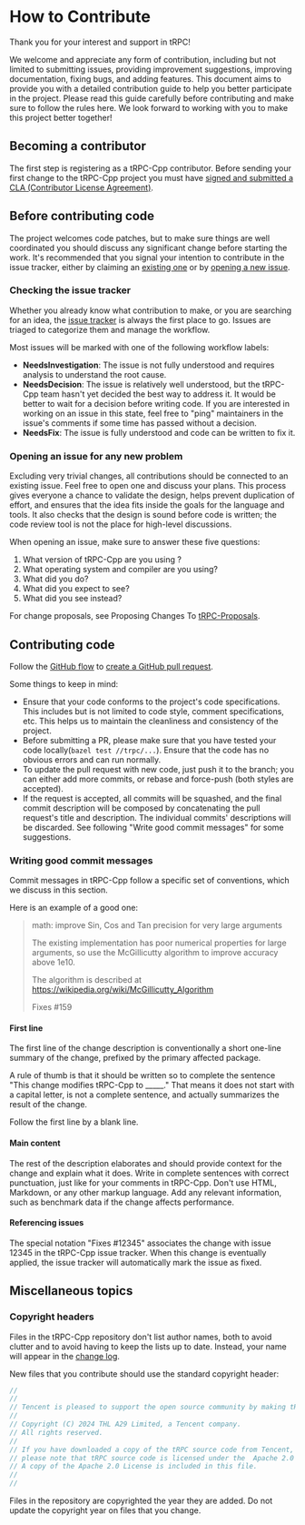 # How to Contribute

Thank you for your interest and support in tRPC!

We welcome and appreciate any form of contribution, including but not limited to submitting issues, providing improvement suggestions, improving documentation, fixing bugs, and adding features.
This document aims to provide you with a detailed contribution guide to help you better participate in the project.
Please read this guide carefully before contributing and make sure to follow the rules here.
We look forward to working with you to make this project better together!

## Becoming a contributor

The first step is registering as a tRPC-Cpp contributor.
Before sending your first change to the tRPC-Cpp project you must have [signed and submitted a CLA (Contributor License Agreement)](to-do).

## Before contributing code

The project welcomes code patches, but to make sure things are well coordinated you should discuss any significant change before starting the work.
It's recommended that you signal your intention to contribute in the issue tracker, either by claiming an [existing one](https://github.com/trpc-ecosystem/cpp-naming-etcd/issues) or by [opening a new issue](https://github.com/trpc-ecosystem/cpp-config-etcd/issues/new).

### Checking the issue tracker

Whether you already know what contribution to make, or you are searching for an idea, the [issue tracker](https://github.com/trpc-ecosystem/cpp-naming-etcd/issues) is always the first place to go.
Issues are triaged to categorize them and manage the workflow.

Most issues will be marked with one of the following workflow labels:
- **NeedsInvestigation**: The issue is not fully understood and requires analysis to understand the root cause.
- **NeedsDecision**: The issue is relatively well understood, but the tRPC-Cpp team hasn't yet decided the best way to address it.
  It would be better to wait for a decision before writing code.
  If you are interested in working on an issue in this state, feel free to "ping" maintainers in the issue's comments if some time has passed without a decision.
- **NeedsFix**: The issue is fully understood and code can be written to fix it.

### Opening an issue for any new problem

Excluding very trivial changes, all contributions should be connected to an existing issue.
Feel free to open one and discuss your plans.
This process gives everyone a chance to validate the design, helps prevent duplication of effort, and ensures that the idea fits inside the goals for the language and tools.
It also checks that the design is sound before code is written; the code review tool is not the place for high-level discussions.

When opening an issue, make sure to answer these five questions:
1. What version of tRPC-Cpp are you using ?
2. What operating system and compiler are you using?
3. What did you do?
4. What did you expect to see?
5. What did you see instead?

For change proposals, see Proposing Changes To [tRPC-Proposals](to-do).

## Contributing code

Follow the [GitHub flow](https://docs.github.com/en/get-started/quickstart/github-flow) to [create a GitHub pull request](https://docs.github.com/en/get-started/quickstart/github-flow#create-a-pull-request).

Some things to keep in mind:
- Ensure that your code conforms to the project's code specifications.
  This includes but is not limited to code style, comment specifications, etc. This helps us to maintain the cleanliness and consistency of the project.
- Before submitting a PR, please make sure that you have tested your code locally(`bazel test //trpc/...`).
  Ensure that the code has no obvious errors and can run normally.
- To update the pull request with new code, just push it to the branch;
  you can either add more commits, or rebase and force-push (both styles are accepted).
- If the request is accepted, all commits will be squashed, and the final commit description will be composed by concatenating the pull request's title and description.
  The individual commits' descriptions will be discarded.
  See following "Write good commit messages" for some suggestions.

### Writing good commit messages

Commit messages in tRPC-Cpp follow a specific set of conventions, which we discuss in this section.

Here is an example of a good one:


> math: improve Sin, Cos and Tan precision for very large arguments
>
> The existing implementation has poor numerical properties for
> large arguments, so use the McGillicutty algorithm to improve
> accuracy above 1e10.
>
> The algorithm is described at https://wikipedia.org/wiki/McGillicutty_Algorithm
>
> Fixes #159


#### First line

The first line of the change description is conventionally a short one-line summary of the change, prefixed by the primary affected package.

A rule of thumb is that it should be written so to complete the sentence "This change modifies tRPC-Cpp to _____."
That means it does not start with a capital letter, is not a complete sentence, and actually summarizes the result of the change.

Follow the first line by a blank line.

#### Main content

The rest of the description elaborates and should provide context for the change and explain what it does.
Write in complete sentences with correct punctuation, just like for your comments in tRPC-Cpp.
Don't use HTML, Markdown, or any other markup language.
Add any relevant information, such as benchmark data if the change affects performance.

#### Referencing issues

The special notation "Fixes #12345" associates the change with issue 12345 in the tRPC-Cpp issue tracker.
When this change is eventually applied, the issue tracker will automatically mark the issue as fixed.


## Miscellaneous topics

### Copyright headers

Files in the tRPC-Cpp repository don't list author names, both to avoid clutter and to avoid having to keep the lists up to date.
Instead, your name will appear in the [change log](todo).

New files that you contribute should use the standard copyright header:

```cpp
//
//
// Tencent is pleased to support the open source community by making tRPC available.
//
// Copyright (C) 2024 THL A29 Limited, a Tencent company.
// All rights reserved.
//
// If you have downloaded a copy of the tRPC source code from Tencent,
// please note that tRPC source code is licensed under the  Apache 2.0 License,
// A copy of the Apache 2.0 License is included in this file.
//
//
```

Files in the repository are copyrighted the year they are added.
Do not update the copyright year on files that you change.
